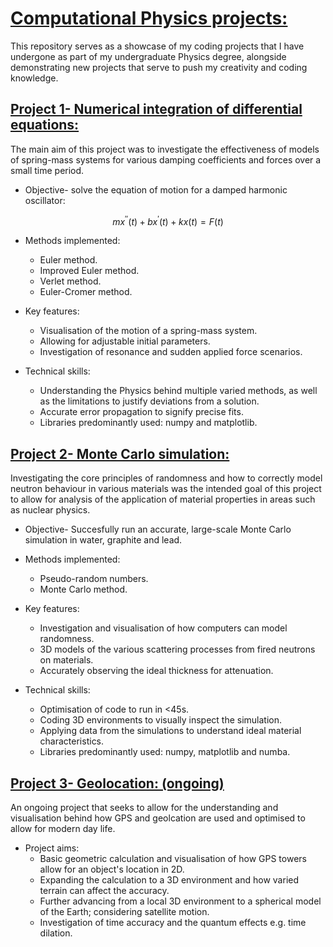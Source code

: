 # <ins> Computational Physics projects: </ins>

This repository serves as a showcase of my coding projects that I have undergone as part of my undergraduate Physics degree, alongside demonstrating new projects that serve to push my creativity and coding knowledge.

## <ins> Project 1- Numerical integration of differential equations:  </ins>
The main aim of this project was to investigate the effectiveness of models of spring-mass systems for various damping coefficients and forces over a small time period.
- Objective- solve the equation of motion for a damped harmonic oscillator:

$$
mx^{''}(t)+bx^{'}(t)+kx(t)=F(t)
$$

- Methods implemented:
  - Euler method. 
  -  Improved Euler method.
  -  Verlet method.
  -  Euler-Cromer method.
 
- Key features:
  - Visualisation of the motion of a spring-mass system.
  - Allowing for adjustable initial parameters.
  - Investigation of resonance and sudden applied force scenarios.

- Technical skills:
   - Understanding the Physics behind multiple varied methods, as well as the limitations to justify deviations from a solution.
   - Accurate error propagation to signify precise fits.
   - Libraries predominantly used: numpy and matplotlib.

## <ins> Project 2- Monte Carlo simulation:  </ins>
Investigating the core principles of randomness and how to correctly model neutron behaviour in various materials was the intended goal of this project to allow for analysis of the application of material properties in areas such as nuclear physics.
- Objective- Succesfully run an accurate, large-scale Monte Carlo simulation in water, graphite and lead.
- Methods implemented:
  - Pseudo-random numbers.
  - Monte Carlo method.

- Key features:
  - Investigation and visualisation of how computers can model randomness.
  - 3D models of the various scattering processes from fired neutrons on materials.
  - Accurately observing the ideal thickness for attenuation.

- Technical skills:
  - Optimisation of code to run in <45s.
  - Coding 3D environments to visually inspect the simulation.
  - Applying data from the simulations to understand ideal material characteristics.
  - Libraries predominantly used: numpy, matplotlib and numba.

## <ins> Project 3- Geolocation: (ongoing) </ins>
An ongoing project that seeks to allow for the understanding and visualisation behind how GPS and geolcation are used and optimised to allow for modern day life.
- Project aims:
    - Basic geometric calculation and visualisation of how GPS towers allow for an object's location in 2D.
    - Expanding the calculation to a 3D environment and how varied terrain can affect the accuracy.
    - Further advancing from a local 3D environment to a spherical model of the Earth; considering satellite motion.
    - Investigation of time accuracy and the quantum effects e.g. time dilation.
